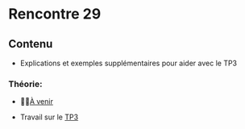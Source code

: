# Rencontre 29

## Contenu
- Explications et exemples supplémentaires pour aider avec le TP3

### Théorie: 
- 🔗🚧[À venir](BRISE)

- Travail sur le [TP3](/tp/tp3)
